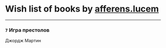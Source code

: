 # Wish list of books by [afferens.lucem](http://vk.com/id196071655)
---

### `7` Игра престолов
Джордж Мартин

